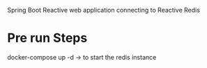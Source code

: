 Spring Boot Reactive web application connecting to Reactive Redis

# Pre run Steps
docker-compose up -d -> to start the redis instance


